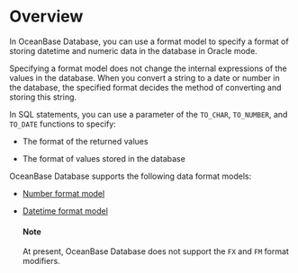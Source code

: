 # Overview

In OceanBase Database, you can use a format model to specify a format of storing datetime and numeric data in the database in Oracle mode.

Specifying a format model does not change the internal expressions of the values in the database. When you convert a string to a date or number in the database, the specified format decides the method of converting and storing this string.

In SQL statements, you can use a parameter of the `TO_CHAR`, `TO_NUMBER`, and `TO_DATE` functions to specify:

* The format of the returned values

* The format of values stored in the database

OceanBase Database supports the following data format models:

* [Number format model](../4.format-of-oracle-mode/2.format-of-oracle-mode.md)

* [Datetime format model](../4.format-of-oracle-mode/3.date-and-time-formatting-of-oracle-mode.md)

  <main id="notice" type='explain'>
    <h4>Note</h4>
    <p>At present, OceanBase Database does not support the <code>FX</code> and <code>FM</code> format modifiers. </p>
  </main>
